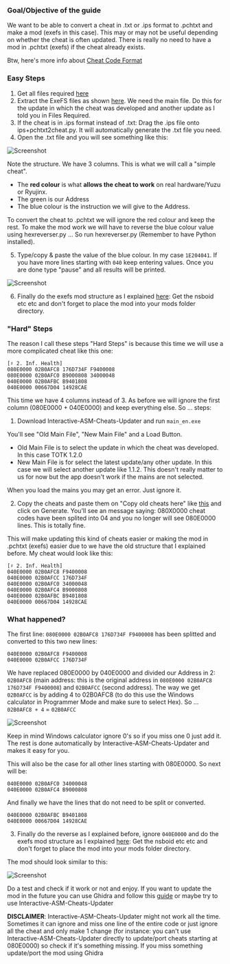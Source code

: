 ### Goal/Objective of the guide

We want to be able to convert a cheat in .txt or .ips format to .pchtxt and make a mod (exefs in this case). This may or may not be useful depending on whether the cheat is often updated. There is really no need to have a mod in .pchtxt (exefs) if the cheat already exists.

Btw, here's more info about [Cheat Code Format](https://github.com/Atmosphere-NX/Atmosphere/blob/master/docs/features/cheats.md#cheat-code-format)

### Easy Steps

1. Get all files required [here](https://github.com/StevensND/ghidra-port-mods-guide/tree/main/Cheat%20to%20.pchtxt/Files%20Required)
2. Extract the ExeFS files as shown [here](https://youtu.be/d1XWoEgAgrU?t=78). We need the main file. Do this for the update in which the cheat was developed and another update as I told you in Files Required.
3. If the cheat is in .ips format instead of .txt: Drag the .ips file onto ips+pchtxt2cheat.py. It will automatically generate the .txt file you need.
4. Open the .txt file and you will see something like this:

![Screenshot](https://i.gyazo.com/9a290620fa370743b05b6547f944b39d.png)

Note the structure. We have 3 columns. This is what we will call a "simple cheat".

- The **red colour** is what **allows the cheat to work** on real hardware/Yuzu or Ryujinx.
- The green is our Address
- The blue colour is the instruction we will give to the Address.

To convert the cheat to .pchtxt we will ignore the red colour and keep the rest. To make the mod work we will have to reverse the blue colour value using hexreverser.py ... So run hexreverser.py (Remember to have Python installed).

5. Type/copy & paste the value of the blue colour. In my case `1E204041`. If you have more lines starting with `040` keep entering values. Once you are done type "pause" and all results will be printed.

![Screenshot](https://i.gyazo.com/3b60ed2bb2206eaf0691e239e6ca8c15.png)

6. Finally do the exefs mod structure as I explained [here](https://github.com/StevensND/ghidra-port-mods-guide/blob/main/GhidraFinalSteps.md): Get the nsboid etc etc and don't forget to place the mod into your mods folder directory.

### "Hard" Steps

The reason I call these steps "Hard Steps" is because this time we will use a more complicated cheat like this one:


```
[♯ 2. Inf. Health]
080E0000 02B0AFC8 176D734F F9400008
080E0000 02B0AFC0 B9000808 34000048
040E0000 02B0AFBC B9401808
040E0000 00667D04 14928CAE
```
This time we have 4 columns instead of 3. As before we will ignore the first column (080E0000 + 040E0000) and keep everything else. So ... steps:

1. Download Interactive-ASM-Cheats-Updater and run `main_en.exe`

You'll see "Old Main File", "New Main File" and a Load Button. 

- Old Main File is to select the update in which the cheat was developed. In this case TOTK 1.2.0
- New Main File is for select the latest update/any other update. In this case we will select another update like 1.1.2. This doesn't really matter to us for now but the app doesn't work if the mains are not selected.

When you load the mains you may get an error. Just ignore it.

2. Copy the cheats and paste them on "Copy old cheats here" like [this](https://i.gyazo.com/c20919fddb36453ce7816459cf6d58c6.png) and click on Generate. You'll see an message saying: 080X0000 cheat codes have been splited into 04 and you no longer will see 080E0000 lines. This is totally fine.
   
 This will make updating this kind of cheats easier or making the mod in .pchtxt (exefs) easier due to we have the old structure that I explained before. My cheat would look like this:

 ```
[♯ 2. Inf. Health]
040E0000 02B0AFC8 F9400008
040E0000 02B0AFCC 176D734F
040E0000 02B0AFC0 34000048
040E0000 02B0AFC4 B9000808
040E0000 02B0AFBC B9401808
040E0000 00667D04 14928CAE
```
### What happened?

The first line: `080E0000 02B0AFC8 176D734F F9400008` has been splitted and converted to this two new lines: 
 
 ```
040E0000 02B0AFC8 F9400008
040E0000 02B0AFCC 176D734F
 ```

We have replaced 080E0000 by 040E0000 and divided our Address in 2: `02B0AFC8` (main address: this is the original address in `080E0000 02B0AFC8 176D734F F9400008`) and `02B0AFCC` (second address). The way we get `02B0AFCC` is by adding 4 to 02B0AFC8 (to do this use the Windows calculator in Programmer Mode and make sure to select Hex). So ... `02B0AFC8 + 4` = `02B0AFCC`

![Screenshot](https://i.gyazo.com/c937db3bbfbc61a5e556fa734111da76.png)

Keep in mind Windows calculator ignore 0's so if you miss one 0 just add it. The rest is done automatically by Interactive-ASM-Cheats-Updater and makes it easy for you.

This will also be the case for all other lines starting with 080E0000. So next will be:

```
040E0000 02B0AFC0 34000048
040E0000 02B0AFC4 B9000808
```
And finally we have the lines that do not need to be split or converted.

```
040E0000 02B0AFBC B9401808
040E0000 00667D04 14928CAE
```


3. Finally do the reverse as I explained before, ignore `040E0000` and do the exefs mod structure as I explained [here](https://github.com/StevensND/ghidra-port-mods-guide/blob/main/GhidraFinalSteps.md): Get the nsboid etc etc and don't forget to place the mod into your mods folder directory.

The mod should look similar to this:

![Screenshot](https://i.gyazo.com/b913ca68d725b4e2ea219520dc08c55b.png)

Do a test and check if it work or not and enjoy. If you want to update the mod in the future you can use Ghidra and follow this [guide](https://github.com/StevensND/ghidra-port-mods-guide/blob/main/RyujinxSteps.md) or maybe try to use Interactive-ASM-Cheats-Updater

**DISCLAIMER**: Interactive-ASM-Cheats-Updater might not work all the time. Sometimes it can ignore and miss one line of the entire code or just ignore all the cheat and only make 1 change (for instance: you can't use Interactive-ASM-Cheats-Updater directly to update/port cheats starting at 080E0000) so check if it's something missing. If you miss something update/port the mod using Ghidra
